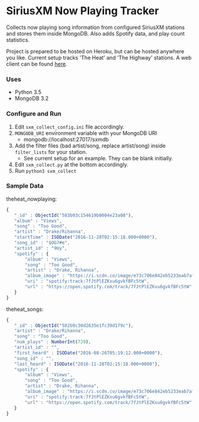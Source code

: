 # SiriusXM Now Playing Tracker

Collects now playing song information from configured SiriusXM stations and stores them inside MongoDB. 
Also adds Spotify data, and play count statistics. 

Project is prepared to be hosted on Heroku, but can be hosted anywhere you like. 
Current setup tracks 'The Heat' and 'The Highway' stations. A web client can be found [here](https://github.com/sgloutnikov/sxm-tracker-web).

### Uses
* Python 3.5
* MongoDB 3.2

### Configure and Run

1. Edit `sxm_collect_config.ini` file accordingly.
2. `MONGODB_URI` environment variable with your MongoDB URI
    * mongodb://localhost:27017/sxmdb
3. Add the filter files (bad artist/song, replace artist/song) inside `filter_lists` for your station.
    * See current setup for an example. They can be blank initially.
4. Edit `sxm_collect.py` at the bottom accordingly.
5. Run `python3 sxm_collect`


### Sample Data
 
theheat_nowplaying:
 ```javascript
 { 
    "_id" : ObjectId("583b93c154619b0004e23a08"), 
    "album" : "Views", 
    "song" : "Too Good", 
    "artist" : "Drake/Rihanna", 
    "startTime" : ISODate("2016-11-28T02:15:18.000+0000"), 
    "song_id" : "$OG7#e", 
    "artist_id" : "9Uy", 
    "spotify" : {
        "album" : "Views", 
        "song" : "Too Good", 
        "artist" : "Drake, Rihanna", 
        "album_image" : "https://i.scdn.co/image/e73c706e842eb5233eab7afd3404218a2696d568", 
        "uri" : "spotify:track:7fJtPlEZKxu6gvkfBFc5tW", 
        "url" : "https://open.spotify.com/track/7fJtPlEZKxu6gvkfBFc5tW"
    }
}
 ```
 
 theheat_songs:
 ```javascript
 { 
    "_id" : ObjectId("582b9c30d2635e1fc39d179c"), 
    "artist" : "Drake/Rihanna", 
    "song" : "Too Good", 
    "num_plays" : NumberInt(729), 
    "artist_id" : "", 
    "first_heard" : ISODate("2016-08-26T05:19:12.000+0000"), 
    "song_id" : "", 
    "last_heard" : ISODate("2016-11-28T02:15:18.000+0000"), 
    "spotify" : {
        "album" : "Views", 
        "song" : "Too Good", 
        "artist" : "Drake, Rihanna", 
        "album_image" : "https://i.scdn.co/image/e73c706e842eb5233eab7afd3404218a2696d568", 
        "uri" : "spotify:track:7fJtPlEZKxu6gvkfBFc5tW", 
        "url" : "https://open.spotify.com/track/7fJtPlEZKxu6gvkfBFc5tW"
    }
}
 ```
